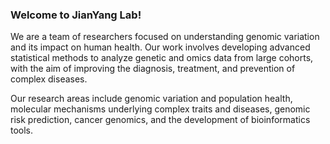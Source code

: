 ### Welcome to JianYang Lab!
We are a team of researchers focused on understanding genomic variation and its impact on human health. Our work involves developing advanced statistical methods to analyze genetic and omics data from large cohorts, with the aim of improving the diagnosis, treatment, and prevention of complex diseases.

Our research areas include genomic variation and population health, molecular mechanisms underlying complex traits and diseases, genomic risk prediction, cancer genomics, and the development of bioinformatics tools.
